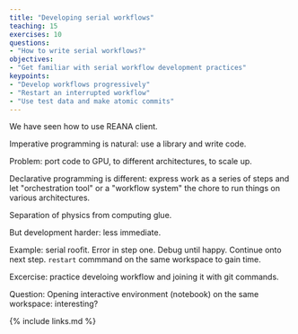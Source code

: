 ```yaml
---
title: "Developing serial workflows"
teaching: 15
exercises: 10
questions:
- "How to write serial workflows?"
objectives:
- "Get familiar with serial workflow development practices"
keypoints:
- "Develop workflows progressively"
- "Restart an interrupted workflow"
- "Use test data and make atomic commits"
---
```


We have seen how to use REANA client.

Imperative programming is natural: use a library and write code.

Problem: port code to GPU, to different architectures, to scale up.

Declarative programming is different: express work as a series of steps and let "orchestration tool"
or a "workflow system" the chore to run things on various architectures.

Separation of physics from computing glue.

But development harder: less immediate.

Example: serial roofit. Error in step one.  Debug until happy.  Continue onto next step. `restart`
commmand on the same workspace to gain time.

Excercise: practice develoing workflow and joining it with git commands.

Question: Opening interactive environment (notebook) on the same workspace: interesting?

{% include links.md %}

